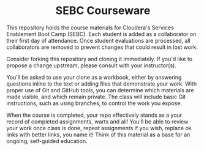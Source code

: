 # <center>SEBC Courseware

This repository holds the course materials for Cloudera's Services
Enablement Boot Camp (SEBC). Each student is added as a collaborator
on their first day of attendance. Once student evaluations are
processed, all collaborators are removed to prevent changes that
could result in lost work.

Consider forking this repository and cloning it immediately. If
you'd like to propose a change upstream, please consult with your
instructor(s).

You'll be asked to use your clone as a workbook, either by answering
questions inline to the text or adding files that demonstrate your
work.  With proper use of Git and GitHub tools, you can determine
which materials are made visible, and which remain private. The
class will include basic Git instructions, such as using branches,
to control the work you expose.

When the course is completed, your repo effectively stands as a
your record of completed assignments, warts and all! You'll be able
to review your work once class is done, repeat assignments if you
wish, replace ok links with better links, you name it! Think of
this material as a base for an ongoing, self-guided education.
